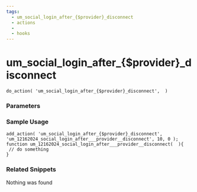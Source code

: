 ```yaml
---
tags: 
  - um_social_login_after_{$provider}_disconnect
  - actions
  - 
  - hooks
---
```

# um\_social\_login\_after\_{$provider}\_disconnect

``` php:no-line-numbers
do_action( 'um_social_login_after_{$provider}_disconnect',  )
```
<div class='hook-sep'></div>

### Parameters

<div class='hook-sep'></div>



### Sample Usage

``` php:no-line-numbers
add_action( 'um_social_login_after_{$provider}_disconnect', 'um_12162024_social_login_after___provider__disconnect', 10, 0 );
function um_12162024_social_login_after___provider__disconnect(  ){
 // do something
}
```
<div class='hook-sep'></div>



### Related Snippets

Nothing was found

